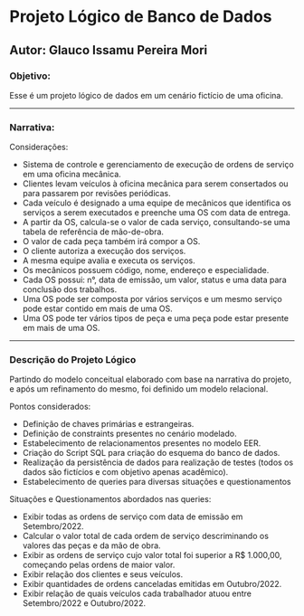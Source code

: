 # Projeto Lógico de Banco de Dados

## Autor: Glauco Issamu Pereira Mori

### Objetivo:

Esse é um projeto lógico de dados em um cenário fictício de uma oficina.

___
### Narrativa:

Considerações:

- Sistema de controle e gerenciamento de execução de ordens de serviço em uma oficina mecânica.
- Clientes levam veículos à oficina mecânica para serem consertados ou para passarem por revisões periódicas.
- Cada veículo é designado a uma equipe de mecânicos que identifica os serviços a serem executados e preenche uma OS com data de entrega.
- A partir da OS, calcula-se o valor de cada serviço, consultando-se uma tabela de referência de mão-de-obra.
- O valor de cada peça também irá compor a OS.
- O cliente autoriza a execução dos serviços.
- A mesma equipe avalia e executa os serviços.
- Os mecânicos possuem código, nome, endereço e especialidade.
- Cada OS possui: n°, data de emissão, um valor, status e uma data para conclusão dos trabalhos.
- Uma OS pode ser composta por vários serviços e um mesmo serviço pode estar contido em mais de uma OS.
- Uma OS pode ter vários tipos de peça e uma peça pode estar presente em mais de uma OS.

___
### Descrição do Projeto Lógico

Partindo do modelo conceitual elaborado com base na narrativa do projeto, e após um refinamento do mesmo, foi definido um modelo relacional.

Pontos considerados:

- Definição de chaves primárias e estrangeiras.
- Definição de constraints presentes no cenário modelado.
- Estabelecimento de relacionamentos presentes no modelo EER.
- Criação do Script SQL para criação do esquema do banco de dados.
- Realização da persistência de dados para realização de testes (todos os dados são fictícios e com objetivo apenas acadêmico).
- Estabelecimento de queries para diversas situações e questionamentos

Situações e Questionamentos abordados nas queries:

- Exibir todas as ordens de serviço com data de emissão em Setembro/2022.
- Calcular o valor total de cada ordem de serviço descriminando os valores das peças e da mão de obra.
- Exibir as ordens de serviço cujo valor total foi superior a R$ 1.000,00, começando pelas ordens de maior valor.
- Exibir relação dos clientes e seus veículos.
- Exibir quantidades de ordens canceladas emitidas em Outubro/2022.
- Exibir relação de quais veículos cada trabalhador atuou entre Setembro/2022 e Outubro/2022.
